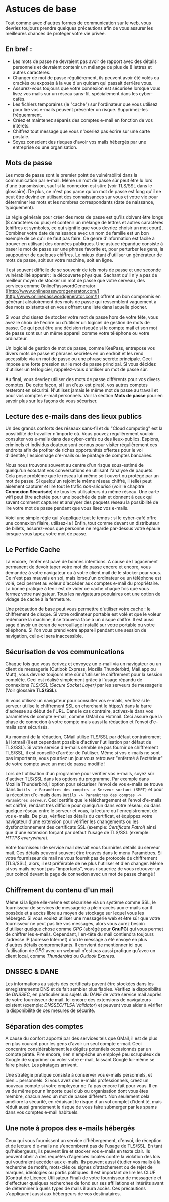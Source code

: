Astuces de base
==========

Tout comme avec d'autres formes de communication sur le web, vous devriez toujours prendre quelques précautions afin de vous assurer les meilleures chances de protéger votre vie privée.

En bref : 
---------

 * Les mots de passe ne devraient pas avoir de rapport avec des détails personnels et devraient contenir un mélange de plus de 8 lettres et autres caractères.
 * Changer de mot de passe régulièrement, ils peuvent avoir été volés ou crackés ou exposés à la vue d'un quidam qui passait derrière vous. 
 * Assurez-vous toujours que votre connexion est sécurisée lorsque vous lisez vos mails sur un réseau sans-fil, spécialement dans les cyber-cafés.
 * Les fichiers temporaires (le "cache") sur l'ordinateur que vous utilisez pour lire vos e-mails peuvent présenter un risque. Supprimez-les fréquemment.
 * Créez et maintenez séparés des comptes e-mail en fonction de vos intérêts.
 * Chiffrez tout message que vous n'oseriez pas écrire sur une carte postale. 
 * Soyez conscient des risques d'avoir vos mails hébergés par une entreprise ou une organisation.

Mots de passe
---------

Les mots de passe sont le premier point de vulnérabilité dans la communication par e-mail. Même un mot de passe sûr peut être lu lors d'une transmission, sauf si la connexion est sûre (voir TLS/SSL dans le glossaire). De plus, ce n'est pas parce qu'un mot de passe est long qu'il ne peut être deviné en utilisant des connaissances sur vous et votre vie pour déterminer les mots et les nombres correspondants (date de naissance, typiquement).

La règle générale pour créer des mots de passe est qu'ils doivent être longs (8 caractères ou plus) et contenir un mélange de lettres et autres caractères (chiffres et symboles, ce qui signifie que vous devriez choisir un mot court). Combiner votre date de naissance avec un nom de famille est un bon exemple de ce qu'il ne faut pas faire. Ce genre d'information est facile à trouver en utilisant des données publiques. Une astuce répandue consiste à baser le mot de passe sur une phrase favorite et, pour perturber les gens, la saupoudrer de quelques chiffres. Le mieux étant d'utiliser un générateur de mots de passe, soit sur votre machine, soit en ligne.

Il est souvent difficile de se souvenir de tels mots de passe et une seconde vulnérabilité apparait : la découverte physique. Sachant qu'il n'y a pas de meilleur moyen de stocker un mot de passe que votre cerveau, des services comme OnlinePasswordGenerator ([http://www.onlinepasswordgenerator.com/](http://www.onlinepasswordgenerator.com/)) offrent un bon compromis en générant aléatoirement des mots de passe qui ressemblent vaguement à des mots existants et en vous offrant une liste dans laquelle piocher.

Si vous choisissez de stocker votre mot de passe hors de votre tête, vous avez le choix de l'écrire ou d'utiliser un logiciel de gestion de mots de passe. Ce qui peut être une décision risquée si le compte mail et son mot de passe sont sur un même appareil comme votre téléphone ou votre ordinateur. 

Un logiciel de gestion de mot de passe, comme KeePass, entrepose vos divers mots de passe et phrases secrètes en un endroit et les rend accessible via un mot de passe ou une phrase secrète principale. Ceci impose une forte pression sur le mot de passe principal. Si vous décidez d'utiliser un tel logiciel, rappelez-vous d'utiliser un mot de passe sûr.

Au final, vous devriez utiliser des mots de passe différents pour vos divers comptes. De cette façon, si l'un d'eux est piraté, vos autres comptes resteront en sécurité. N'utilisez jamais le même mot de passe au travail et pour vos comptes e-mail personnels. Voir la section **Mots de passe** pour en savoir plus sur les façons de vous sécuriser.


Lecture des e-mails dans des lieux publics
------------------------------

Un des grands conforts des réseaux sans-fil et du "Cloud computing" est la possibilité de travailler n'importe où. Vous pouvez régulièrement vouloir consulter vos e-mails dans des cyber-cafés ou des lieux-publics. Espions, criminels et individus douteux sont connus pour visiter régulièrement ces endroits afin de profiter de riches opportunités offertes pour le vol d'identité, l'espionnage d'e-mails ou le piratage de comptes bancaires.

Nous nous trouvons souvent au centre d'un risque sous-estimé de quelqu'un écoutant vos conversations en utilisant l'analyse de paquets. Cela pose problème que le réseau lui-même soit ouvert ou protégé par un mot de passe. Si quelqu'un rejoint le même réseau chiffré, il (elle) peut aisément capturer et lire tout le trafic *non-sécurisé* (voir le chapitre **Connexion Sécurisée**) de tous les utilisateurs du même réseau. Une carte wifi peut être achetée pour une bouchée de pain et donnent à ceux qui savent comment capturer et analyser des paquets réseau la possibilité de lire votre mot de passe pendant que vous lisez vos e-mails.

Voici une simple règle qui s'applique tout le temps : si le cyber-café offre une connexion filaire, utilisez-la ! Enfin, tout comme devant un distributeur de billets, assurez-vous que personne ne regarde par-dessus votre épaule lorsque vous tapez votre mot de passe.


Le Perfide Cache
-------------

Là encore, l'enfer est pavé de bonnes intentions. A cause de l'agacement permanent de devoir taper votre mot de passe encore et encore, vous demandez à votre navigateur ou à votre client mail de le stocker pour vous. Ce n'est pas mauvais en soi, mais lorsqu'un ordinateur ou un téléphone est volé, ceci permet au voleur d'accéder aux comptes e-mail du propriétaire. La bonne pratique à tenir est de vider ce cache chaque fois que vous fermez votre navigateur. Tous les navigateurs populaires ont une option de vidage de cache à la fermeture.

Une précaution de base peut vous permettre d'utiliser votre cache : le chiffrement de disque. Si votre ordinateur portable est volé et que le voleur redémarre la machine, il se trouvera face à un disque chiffré. Il est aussi sage d'avoir un écran de verrouillage installé sur votre portable ou votre téléphone. Si l'on vous prend votre appareil pendant une session de navigation, celle-ci sera inaccessible.


Sécurisation de vos communications
----------------------------

Chaque fois que vous écrivez et envoyez un e-mail via un navigateur ou un client de messagerie (Outlook Express, Mozilla Thunderbird, Mail.app ou Mutt), vous devriez toujours être sûr d'utiliser le chiffrement pour la session complète. Ceci est réalisé simplement grâce à l'usage répandu de connexions *TLS/SSL (Secure Socket Layer)* par les serveurs de messagerie (Voir glossaire **TLS/SSL**).

Si vous utilisez un navigateur pour consulter vos e-mails, vérifiez si le serveur utilise le chiffrement SSL en cherchant le https:// dans la barre d'adresse au début de l'URL. Dans le cas contraire, activez-le dans vos paramètres de compte e-mail, comme GMail ou Hotmail. Ceci assure que la phase de connexion à votre compte mais aussi la rédaction et l'envoi d'e-mails sont sécurisés.

Au moment de la rédaction, GMail utilise TLS/SSL par défaut contrairement à Hotmail (il est cependant possible d'activer l'utilisation par défaut de TLS/SSL). Si votre service d'e-mails semble ne pas fournir de chiffrement TLS/SSL, il est conseillé d'arrêter de l'utiliser. Même si vos e-mails ne sont pas importants, vous pourriez un jour vous retrouver "enfermé à l'extérieur" de votre compte avec un mot de passe modifié !

Lors de l'utilisation d'un programme pour vérifier vos e-mails, soyez sûr d'activer TLS/SSL dans les options du programme. Par exemple dans Mozilla Thunderbird, l'option pour sécuriser l'envoi de vos e-mails se trouve dans `Outils -> Paramètres des comptes -> Serveur sortant (SMPT)` et pour la réception d'e-mails dans `Outils -> Paramètres des comptes -> Paramètres serveur`. Ceci certifie que le téléchargement et l'envoi d'e-mails est chiffré, rendant très difficile pour quelqu'un dans votre réseau, ou dans quelque réseau entre le serveur et vous, la lecture ou l'enregistrement de vos e-mails. De plus, vérifiez les détails du certificat, et équippez votre navigateur d'une extension pour vérifier les changements ou les dysfonctionnement des certificats SSL (exemple: *Certificate Patrol*) ainsi que d'une extension forçant par défaut l'usage de TLS/SSL (exemple: *HTTPS everywhere*).

Votre fournisseur de service mail devrait vous fournirles détails du serveur mail. Ces détails peuvent souvent être trouvés dans le menu Paramètres. Si votre fournisseur de mail ne vous fournit pas de protocole de chiffrement (TLS/SSL), alors, il est préférable de ne plus l'utiliser et d'en changer. Même si vos mails ne sont pas "importants", vous risqueriez de vous retrouver un jour coincé devant la page de connexion avec un mot de passe changé !


Chiffrement du contenu d'un mail
-------------------------

Même si la ligne elle-même est sécurisée via un système comme SSL, le fournisseur de services de messagerie a plein-accès aux e-mails car il possède et a accès libre au moyen de stockage sur lequel vous les hébergez. Si vous voulez utiliser une messagerie web et être sûr que votre fournisseur ne peut pas lire vos messages, alors vous aurez besoin d'utiliser quelque chose comme *GPG* (abrégé pour **GnuPG**) qui vous permet de chiffrer les e-mails. Cependant, l'en-tête du mail contiendra toujours l'adresse IP (adresse Internet) d'où le message a été envoyé en plus d'autres détails compromettants. Il convient de mentionner ici que l'utilisation de *GPG* avec un webmail n'est pas aussi pratique qu'avec un client local, comme *Thunderbird* ou *Outlook Express*.


DNSSEC & DANE
-------------

Les informations au sujets des certificats puvent être stockées dans les enregistrements DNS et de fait sembler plus fiables. Vérifiez la disponibilité de *DNSSEC*, en particulier aux sujets du *DANE* de votre service mail auprès de votre fournisseur de mail. Ici encore des extensions de navigateurs existent (exemple: *DNSSEC/TLSA Validator*) et peuvent vous aider à vérifier la disponibilité de ces mesures de sécurité.


Séparation des comptes
------------------

A cause du confort apporté par des services tels que GMail, il est de plus en plus courant pour les gens d'avoir un seul compte e-mail. Ceci concentre considérablement les dégâts potentiels occasionnés par un compte piraté. Pire encore, rien n'empêche un employé peu scrupuleux de Google de supprimer ou voler votre e-mail, laissant Google lui-même se faire pirater. Les piratages arrivent.

Une stratégie pratique consiste à conserver vos e-mails personnels, et bien... personnels. Si vous avez des e-mails professionnels, créez un nouveau compte si votre employeur ne l'a pas encore fait pour vous. Il en va de même pour n'importe quel club ou organisation dont vous êtes membre, chacun avec un mot de passe différent. Non seulement cela améliore la sécurité, en réduisant le risque d'un vol complet d'identité, mais réduit aussi grandement le risque de vous faire submerger par les spams dans vos comptes e-mail habituels.


Une note à propos des e-mails hébergés
-------------------------

Ceux qui vous fournissent un service d'hébergement, d'envoi, de réception et de lecture d'e-mails ne s'encombrent pas de l'usage de TLS/SSL. En tant qu'hébergeurs, ils peuvent lire et stocker vos e-mails en texte clair. Ils peuvent obéir à des requêtes d'agences locales contre la violation des lois qui voudraient accéder aux e-mails. Ils peuvent aussi étudier vos mails à la recherche de motifs, mots-clés ou signes d'attachement ou de rejet de marques, idéologies ou partis politiques. Il est important de lire les CLUF (Contrat de Licence Utilisateur Final) de votre fournisseur de messagerie et d'effectuer quelques recherches de fond sur ses affiliations et intérêts avant de déterminer à quels types de mails il aura accès. Ces précautions s'appliquent aussi aux hébergeurs de vos destinataires.
